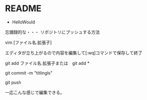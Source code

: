 # README

* HelloWould

忘備録的な・・・
リポジトリにプッシュする方法

vim [ファイル名.拡張子]

エディタが立ち上がるので内容を編集して[:wq]コマンドで保存して終了

git add ファイル名.拡張子または　git add *

git commit -m "titlingls"

git push

一応こんな感じで編集できる。
